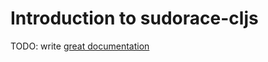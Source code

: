 # Introduction to sudorace-cljs

TODO: write [great documentation](http://jacobian.org/writing/great-documentation/what-to-write/)
